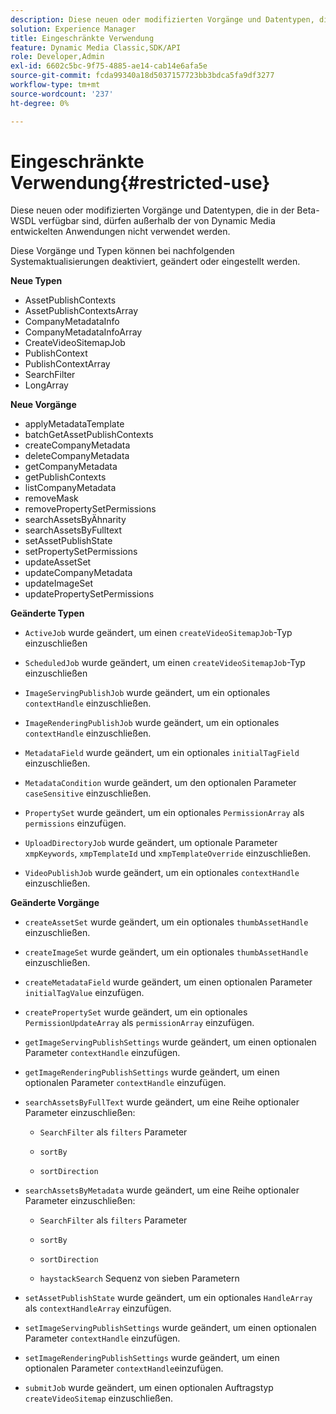 ```yaml
---
description: Diese neuen oder modifizierten Vorgänge und Datentypen, die in der Beta-WSDL verfügbar sind, dürfen außerhalb der von Dynamic Media entwickelten Anwendungen nicht verwendet werden.
solution: Experience Manager
title: Eingeschränkte Verwendung
feature: Dynamic Media Classic,SDK/API
role: Developer,Admin
exl-id: 6602c5bc-9f75-4885-ae14-cab14e6afa5e
source-git-commit: fcda99340a18d5037157723bb3bdca5fa9df3277
workflow-type: tm+mt
source-wordcount: '237'
ht-degree: 0%

---
```


# Eingeschränkte Verwendung{#restricted-use}

Diese neuen oder modifizierten Vorgänge und Datentypen, die in der Beta-WSDL verfügbar sind, dürfen außerhalb der von Dynamic Media entwickelten Anwendungen nicht verwendet werden.

Diese Vorgänge und Typen können bei nachfolgenden Systemaktualisierungen deaktiviert, geändert oder eingestellt werden.

**Neue Typen**

* AssetPublishContexts
* AssetPublishContextsArray
* CompanyMetadataInfo
* CompanyMetadataInfoArray
* CreateVideoSitemapJob
* PublishContext
* PublishContextArray
* SearchFilter
* LongArray

**Neue Vorgänge**

* applyMetadataTemplate
* batchGetAssetPublishContexts
* createCompanyMetadata
* deleteCompanyMetadata
* getCompanyMetadata
* getPublishContexts
* listCompanyMetadata
* removeMask
* removePropertySetPermissions
* searchAssetsByÄhnarity
* searchAssetsByFulltext
* setAssetPublishState
* setPropertySetPermissions
* updateAssetSet
* updateCompanyMetadata
* updateImageSet
* updatePropertySetPermissions

**Geänderte Typen**

* `ActiveJob` wurde geändert, um einen `createVideoSitemapJob`-Typ einzuschließen

* `ScheduledJob` wurde geändert, um einen `createVideoSitemapJob`-Typ einzuschließen

* `ImageServingPublishJob` wurde geändert, um ein optionales `contextHandle` einzuschließen.

* `ImageRenderingPublishJob` wurde geändert, um ein optionales `contextHandle` einzuschließen.

* `MetadataField` wurde geändert, um ein optionales `initialTagField` einzuschließen.

* `MetadataCondition` wurde geändert, um den optionalen Parameter `caseSensitive` einzuschließen.

* `PropertySet` wurde geändert, um ein optionales `PermissionArray` als `permissions` einzufügen.

* `UploadDirectoryJob` wurde geändert, um optionale Parameter `xmpKeywords`, `xmpTemplateId` und `xmpTemplateOverride` einzuschließen.

* `VideoPublishJob` wurde geändert, um ein optionales `contextHandle` einzuschließen.

**Geänderte Vorgänge**

* `createAssetSet` wurde geändert, um ein optionales `thumbAssetHandle` einzuschließen.

* `createImageSet` wurde geändert, um ein optionales `thumbAssetHandle` einzuschließen.

* `createMetadataField` wurde geändert, um einen optionalen Parameter `initialTagValue` einzufügen.

* `createPropertySet` wurde geändert, um ein optionales `PermissionUpdateArray` als `permissionArray` einzufügen.

* `getImageServingPublishSettings` wurde geändert, um einen optionalen Parameter `contextHandle` einzufügen.

* `getImageRenderingPublishSettings` wurde geändert, um einen optionalen Parameter `contextHandle` einzufügen.

* `searchAssetsByFullText` wurde geändert, um eine Reihe optionaler Parameter einzuschließen:

   * `SearchFilter` als  `filters` Parameter

   * `sortBy`
   * `sortDirection`

* `searchAssetsByMetadata` wurde geändert, um eine Reihe optionaler Parameter einzuschließen:

   * `SearchFilter` als  `filters` Parameter

   * `sortBy`
   * `sortDirection`
   * `haystackSearch` Sequenz von sieben Parametern

* `setAssetPublishState` wurde geändert, um ein optionales `HandleArray` als `contextHandleArray` einzufügen.

* `setImageServingPublishSettings` wurde geändert, um einen optionalen Parameter `contextHandle` einzufügen.

* `setImageRenderingPublishSettings` wurde geändert, um einen optionalen Parameter `contextHandle`einzufügen.

* `submitJob` wurde geändert, um einen optionalen Auftragstyp `createVideoSitemap` einzuschließen.
